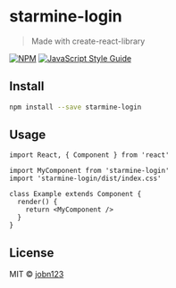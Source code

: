 # starmine-login

> Made with create-react-library

[![NPM](https://img.shields.io/npm/v/starmine-login.svg)](https://www.npmjs.com/package/starmine-login) [![JavaScript Style Guide](https://img.shields.io/badge/code_style-standard-brightgreen.svg)](https://standardjs.com)

## Install

```bash
npm install --save starmine-login
```

## Usage

```tsx
import React, { Component } from 'react'

import MyComponent from 'starmine-login'
import 'starmine-login/dist/index.css'

class Example extends Component {
  render() {
    return <MyComponent />
  }
}
```

## License

MIT © [jobn123](https://github.com/jobn123)
